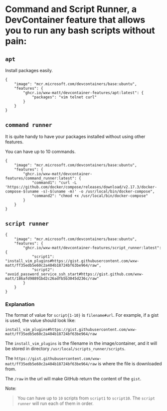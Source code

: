 # Command and Script Runner, a DevContainer feature that allows you to run any bash scripts without pain:

## `apt`
Install packages easily.


```jsonc
{
    "image": "mcr.microsoft.com/devcontainers/base:ubuntu",
    "features": {
        "ghcr.io/wxw-matt/devcontainer-features/apt:latest": {
			"packages": "vim telnet curl"
        }
    }
}
```

## `command runner`
It is quite handy to have your packages installed without using other features.

You can have up to 10 commands.

```jsonc
{
    "image": "mcr.microsoft.com/devcontainers/base:ubuntu",
    "features": {
        "ghcr.io/wxw-matt/devcontainer-features/command_runner:latest": {
			"command1": "curl -L 'https://github.com/docker/compose/releases/download/v2.17.3/docker-compose-$(uname -s)-$(uname -m)' -o /usr/local/bin/docker-compose",
			"command2": "chmod +x /usr/local/bin/docker-compose"
        }
    }
}
```

## `script runner`

```jsonc
{
    "image": "mcr.microsoft.com/devcontainers/base:ubuntu",
    "features": {
        "ghcr.io/wxw-matt/devcontainer-features/script_runner:latest": {
            "script1": "install_vim_plugins#https://gist.githubusercontent.com/wxw-matt/ff35edb5e60c2a404b18724bf63be964/raw",
            "script2": "avoid_password_service_ssh_start#https://gist.github.com/wxw-matt/186afd98891bd2c26adfb5b3045d236c/raw"
        }
    }
}
```

### Explanation
The format of value for `script{1-10}` is `filename#url`. For example, if a gist is used, the value should look like:
```
install_vim_plugins#https://gist.githubusercontent.com/wxw-matt/ff35edb5e60c2a404b18724bf63be964/raw
```
The `install_vim_plugins` is the filename in the image/container, and it will be stored in directory `/usr/local/scripts_runner/scripts`.

The `https://gist.githubusercontent.com/wxw-matt/ff35edb5e60c2a404b18724bf63be964/raw` is where the file is downloaded from.


The `/raw` in the url will make GitHub return the content of the `gist`.

Note:
> You can have up to `10` scripts from `script1` to `script10`. The `script runner` will run each of them in order.

